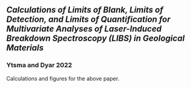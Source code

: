 ## *Calculations of Limits of Blank, Limits of Detection, and Limits of Quantification for Multivariate Analyses of Laser-Induced Breakdown Spectroscopy (LIBS) in Geological Materials*
### Ytsma and Dyar 2022

Calculations and figures for the above paper.